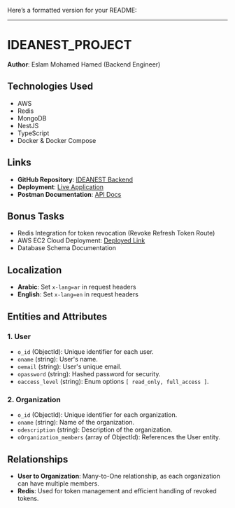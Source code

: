 Here’s a formatted version for your README:

---

# IDEANEST_PROJECT

**Author**: Eslam Mohamed Hamed (Backend Engineer)

## Technologies Used
- AWS
- Redis
- MongoDB
- NestJS
- TypeScript
- Docker & Docker Compose

## Links
- **GitHub Repository**: [IDEANEST Backend](https://github.com/Eslam-Mohamed78/Ideanest_Backend)
- **Deployment**: [Live Application](http://13.48.249.89:8080)
- **Postman Documentation**: [API Docs](https://documenter.getpostman.com/view/26617775/2sAY4sjjiu)

## Bonus Tasks
- Redis Integration for token revocation (Revoke Refresh Token Route)
- AWS EC2 Cloud Deployment: [Deployed Link](http://13.48.249.89:8080)
- Database Schema Documentation

## Localization
- **Arabic**: Set `x-lang=ar` in request headers
- **English**: Set `x-lang=en` in request headers

## Entities and Attributes

### 1. User
- `o_id` (ObjectId): Unique identifier for each user.
- `oname` (string): User's name.
- `oemail` (string): User's unique email.
- `opassword` (string): Hashed password for security.
- `oaccess_level` (string): Enum options `[ read_only, full_access ]`.

### 2. Organization
- `o_id` (ObjectId): Unique identifier for each organization.
- `oname` (string): Name of the organization.
- `odescription` (string): Description of the organization.
- `oOrganization_members` (array of ObjectId): References the User entity.

## Relationships
- **User to Organization**: Many-to-One relationship, as each organization can have multiple members.
- **Redis**: Used for token management and efficient handling of revoked tokens.
